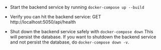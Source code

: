 - Start the backend service by running `docker-compose up --build`

- Verify you can hit the backend service: GET http://localhost:5050/api/health

- Shut down the backend service safely with `docker-compose down` This will persist the database. If you want to shutdown the backend service and not persist the database, do `docker-compose down -v`.
